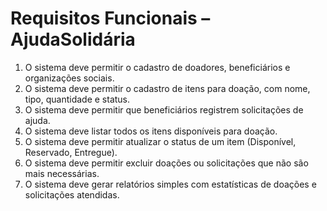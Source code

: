 # Requisitos Funcionais – AjudaSolidária

1. O sistema deve permitir o cadastro de doadores, beneficiários e organizações sociais.
2. O sistema deve permitir o cadastro de itens para doação, com nome, tipo, quantidade e status.
3. O sistema deve permitir que beneficiários registrem solicitações de ajuda.
4. O sistema deve listar todos os itens disponíveis para doação.
5. O sistema deve permitir atualizar o status de um item (Disponível, Reservado, Entregue).
6. O sistema deve permitir excluir doações ou solicitações que não são mais necessárias.
7. O sistema deve gerar relatórios simples com estatísticas de doações e solicitações atendidas.
